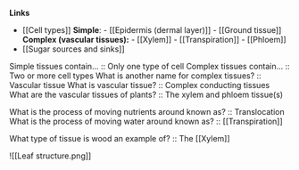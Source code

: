 **Links**
- [[Cell types]]
	**Simple**:
		- [[Epidermis (dermal layer)]]
		- [[Ground tissue]]
	**Complex (vascular tissues):**
		- [[Xylem]]
			- [[Transpiration]]
		- [[Phloem]]
- [[Sugar sources and sinks]]

Simple tissues contain... :: Only one type of cell
Complex tissues contain... :: Two or more cell types
What is another name for complex tissues? :: Vascular tissue
What is vascular tissue? :: Complex conducting tissues
What are the vascular tissues of plants? :: The xylem and phloem tissue(s)

What is the process of moving nutrients around known as? :: Translocation
What is the process of moving water around known as? :: [[Transpiration]]

What type of tissue is wood an example of? :: The [[Xylem]]




![[Leaf structure.png]]